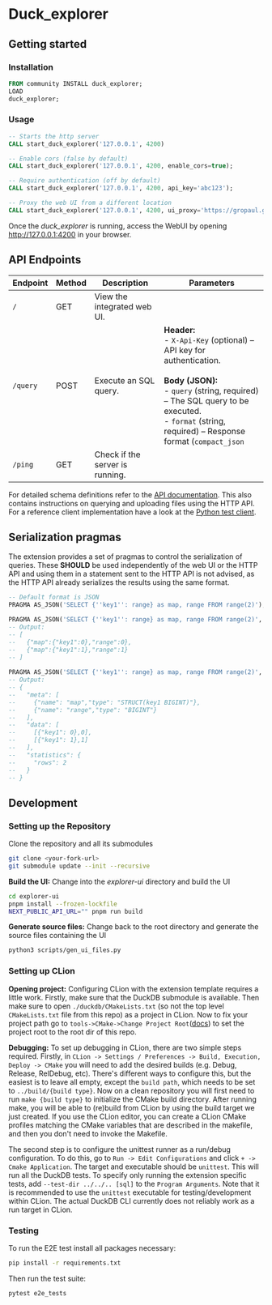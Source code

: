 # Duck_explorer

## Getting started

### Installation

```sql
FROM community INSTALL duck_explorer;
LOAD
duck_explorer;
```

### Usage

```sql
-- Starts the http server
CALL start_duck_explorer('127.0.0.1', 4200)

-- Enable cors (false by default)
CALL start_duck_explorer('127.0.0.1', 4200, enable_cors=true);

-- Require authentication (off by default)
CALL start_duck_explorer('127.0.0.1', 4200, api_key='abc123');

-- Proxy the web UI from a different location
CALL start_duck_explorer('127.0.0.1', 4200, ui_proxy='https://gropaul.github.io/explorer/');
```

Once the _duck_explorer_ is running, access the WebUI by opening http://127.0.0.1:4200 in your browser.

## API Endpoints

| Endpoint | Method | Description                     | Parameters                                                                                                                                                                                                                               |
|----------|--------|---------------------------------|------------------------------------------------------------------------------------------------------------------------------------------------------------------------------------------------------------------------------------------|
| `/`      | GET    | View the integrated web UI.     |                                                                                                                                                                                                                                          |
| `/query` | POST   | Execute an SQL query.           | **Header:** <br> - `X-Api-Key` (optional) – API key for authentication. <br><br> **Body (JSON):** <br> - `query` (string, required) – The SQL query to be executed. <br> - `format` (string, required) – Response format (`compact_json` | `json`). |
| `/ping`  | GET    | Check if the server is running. |                                                                                                                                                                                                                                          |

For detailed schema definitions refer to the [API documentation](openapi.yaml).
This also contains instructions on querying and uploading files using the HTTP API. For a reference client
implementation have a look at the [Python test client](./e2e_tests/client.py).

## Serialization pragmas

The extension provides a set of pragmas to control the serialization of queries. These **SHOULD** be used independently
of the web UI or the HTTP API and using them in a statement sent to the HTTP API is not advised, as the HTTP API already
serializes the results using the same format.

```sql
-- Default format is JSON
PRAGMA AS_JSON('SELECT {''key1'': range} as map, range FROM range(2)');

PRAGMA AS_JSON('SELECT {''key1'': range} as map, range FROM range(2)', format='JSON');
-- Output:
-- [
--   {"map":{"key1":0},"range":0},
--   {"map":{"key1":1},"range":1}
-- ]
       
PRAGMA AS_JSON('SELECT {''key1'': range} as map, range FROM range(2)', format='COMPACT_JSON');
-- Output:       
-- {
--   "meta": [
--     {"name": "map","type": "STRUCT(key1 BIGINT)"},
--     {"name": "range","type": "BIGINT"}
--   ],
--   "data": [
--     [{"key1": 0},0],
--     [{"key1": 1},1]
--   ],
--   "statistics": {
--     "rows": 2
--   }
-- }
```

## Development

### Setting up the Repository

Clone the repository and all its submodules

```bash
git clone <your-fork-url>
git submodule update --init --recursive
```

**Build the UI:** Change into the _explorer-ui_ directory and build the UI

```bash
cd explorer-ui
pnpm install --frozen-lockfile
NEXT_PUBLIC_API_URL="" pnpm run build
```

**Generate source files:** Change back to the root directory and generate the source files containing the UI

```bash
python3 scripts/gen_ui_files.py
```

### Setting up CLion

**Opening project:**
Configuring CLion with the extension template requires a little work. Firstly, make sure that the DuckDB submodule is
available.
Then make sure to open `./duckdb/CMakeLists.txt` (so not the top level `CMakeLists.txt` file from this repo) as a
project in CLion.
Now to fix your project path go to
`tools->CMake->Change Project Root`([docs](https://www.jetbrains.com/help/clion/change-project-root-directory.html)) to
set the project root to the root dir of this repo.

**Debugging:**
To set up debugging in CLion, there are two simple steps required. Firstly, in
`CLion -> Settings / Preferences -> Build, Execution, Deploy -> CMake` you will need to add the desired builds (e.g.
Debug, Release, RelDebug, etc). There's different ways to configure this, but the easiest is to leave all empty, except
the `build path`, which needs to be set to `../build/{build type}`. Now on a clean repository you will first need to run
`make {build type}` to initialize the CMake build directory. After running make, you will be able to (re)build from
CLion by using the build target we just created. If you use the CLion editor, you can create a CLion CMake profiles
matching the CMake variables that are described in the makefile, and then you don't need to invoke the Makefile.

The second step is to configure the unittest runner as a run/debug configuration. To do this, go to
`Run -> Edit Configurations` and click `+ -> Cmake Application`. The target and executable should be `unittest`. This
will run all the DuckDB tests. To specify only running the extension specific tests, add `--test-dir ../../.. [sql]` to
the `Program Arguments`. Note that it is recommended to use the `unittest` executable for testing/development within
CLion. The actual DuckDB CLI currently does not reliably work as a run target in CLion.

### Testing

To run the E2E test install all packages necessary:

```bash
pip install -r requirements.txt
```

Then run the test suite:

```bash
pytest e2e_tests
```